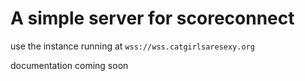 # A simple server for scoreconnect

use the instance running at `wss://wss.catgirlsaresexy.org`

documentation coming soon
